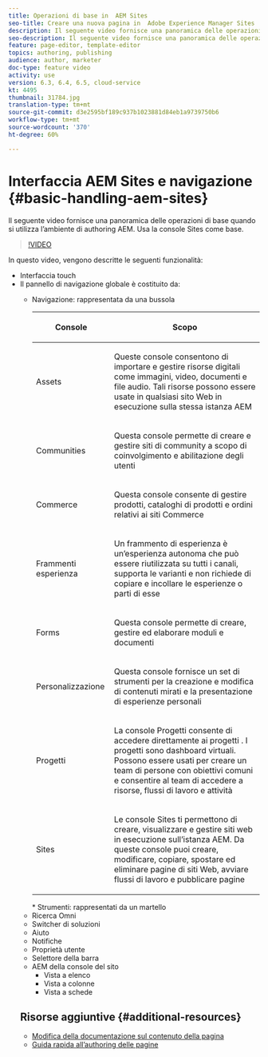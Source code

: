 ```yaml
---
title: Operazioni di base in  AEM Sites
seo-title: Creare una nuova pagina in  Adobe Experience Manager Sites
description: Il seguente video fornisce una panoramica delle operazioni di base quando si utilizza l’ambiente di authoring AEM. Usa la console Sites come base.
seo-description: Il seguente video fornisce una panoramica delle operazioni di base quando si utilizza l’ambiente di authoring AEM. Usa la console Sites come base.
feature: page-editor, template-editor
topics: authoring, publishing
audience: author, marketer
doc-type: feature video
activity: use
version: 6.3, 6.4, 6.5, cloud-service
kt: 4495
thumbnail: 31784.jpg
translation-type: tm+mt
source-git-commit: d3e2595bf189c937b1023881d84eb1a9739750b6
workflow-type: tm+mt
source-wordcount: '370'
ht-degree: 60%

---
```



# Interfaccia  AEM Sites e navigazione {#basic-handling-aem-sites}

Il seguente video fornisce una panoramica delle operazioni di base quando si utilizza l’ambiente di authoring AEM. Usa la console Sites come base.

>[!VIDEO](https://video.tv.adobe.com/v/31784?quality=12&learn=on)

In questo video, vengono descritte le seguenti funzionalità:

* Interfaccia touch
* Il pannello di navigazione globale è costituito da:
   * Navigazione: rappresentata da una bussola 

      <table> 
    <thead> 
      <tr> 
      <th> <p>Console</p> </th>
      <th> <p>Scopo</p> </th>
      </tr>
    </thead>
    <tbody>
      <tr> 
      <td> <p>Assets</p> </td>
      <td> <p>Queste console consentono di importare e gestire risorse digitali come immagini, video, documenti e file audio. Tali risorse possono essere usate in qualsiasi sito Web in esecuzione sulla stessa istanza AEM</p> </td>
      </tr>
      <tr>
      <td> <p>Communities</p> </td>
      <td> <p>Questa console permette di creare e gestire siti di community a scopo di coinvolgimento e abilitazione degli utenti</p> </td>
      </tr>
      <tr>
      <td> <p>Commerce</p> </td>
      <td> <p>Questa console consente di gestire prodotti, cataloghi di prodotti e ordini relativi ai siti Commerce</p> </td>
      </tr>
      <tr> 
      <td> <p>Frammenti esperienza</p> </td>
      <td> <p>Un frammento di esperienza è un’esperienza autonoma che può essere riutilizzata su tutti i canali, supporta le varianti e non richiede di copiare e incollare le esperienze o parti di esse</p> </td>
      </tr>
      <tr> 
      <td> <p>Forms</p> </td>
      <td> <p>Questa console permette di creare, gestire ed elaborare moduli e documenti</p> </td>
      </tr>
      <tr> 
      <td> <p>Personalizzazione</p> </td>
      <td> <p>Questa console fornisce un set di strumenti per la creazione e modifica di contenuti mirati e la presentazione di esperienze personali</p> </td>
      </tr>
      <tr> 
      <td> <p>Progetti</p> </td>
      <td> <p>La console Progetti consente di accedere direttamente ai progetti . I progetti sono dashboard virtuali. Possono essere usati per creare un team di persone con obiettivi comuni e consentire al team di accedere a risorse, flussi di lavoro e attività</p> </td>
      </tr>
      <tr> 
      <td> <p>Sites</p> </td>
      <td> <p>Le console Sites ti permettono di creare, visualizzare e gestire siti web in esecuzione sull’istanza AEM. Da queste console puoi creare, modificare, copiare, spostare ed eliminare pagine di siti Web, avviare flussi di lavoro e pubblicare pagine</p> </td>
      </tr>
    </tbody>
    </table>
   * Strumenti: rappresentati da un martello
* Ricerca Omni
* Switcher di soluzioni
* Aiuto
* Notifiche
* Proprietà utente
* Selettore della barra
* AEM della console del sito
   * Vista a elenco 
   * Vista a colonne
   * Vista a schede






## Risorse aggiuntive {#additional-resources}

* [Modifica della documentazione sul contenuto della pagina](https://docs.adobe.com/content/help/en/experience-manager-cloud-service/sites/authoring/fundamentals/editing-content.html)
* [Guida rapida all’authoring delle pagine](https://docs.adobe.com/content/help/en/experience-manager-cloud-service/sites/authoring/getting-started/quick-start.html)
